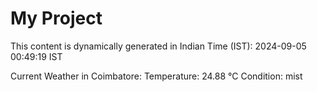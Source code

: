 # My Project

This content is dynamically generated in Indian Time (IST): 2024-09-05 00:49:19 IST


Current Weather in Coimbatore:
Temperature: 24.88 °C
Condition: mist
